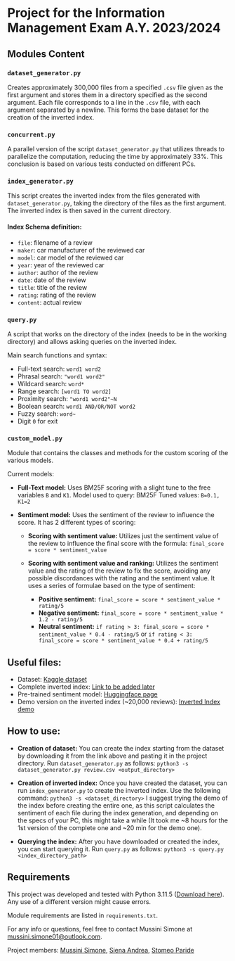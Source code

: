 # Project for the Information Management Exam A.Y. 2023/2024

## Modules Content

### `dataset_generator.py`
Creates approximately 300,000 files from a specified `.csv` file given as the first argument and stores them in a directory specified as the second argument. Each file corresponds to a line in the `.csv` file, with each argument separated by a newline. This forms the base dataset for the creation of the inverted index.

### `concurrent.py`
A parallel version of the script `dataset_generator.py` that utilizes threads to parallelize the computation, reducing the time by approximately 33%. This conclusion is based on various tests conducted on different PCs.

### `index_generator.py`
This script creates the inverted index from the files generated with `dataset_generator.py`, taking the directory of the files as the first argument. The inverted index is then saved in the current directory.

#### Index Schema definition:
- `file`: filename of a review
- `maker`: car manufacturer of the reviewed car
- `model`: car model of the reviewed car
- `year`: year of the reviewed car
- `author`: author of the review
- `date`: date of the review
- `title`: title of the review
- `rating`: rating of the review
- `content`: actual review

### `query.py`
A script that works on the directory of the index (needs to be in the working directory) and allows asking queries on the inverted index.

Main search functions and syntax:
- Full-text search: `word1 word2`
- Phrasal search: `"word1 word2"`
- Wildcard search: `word*`
- Range search: `[word1 TO word2]`
- Proximity search: `"word1 word2"~N`
- Boolean search: `word1 AND/OR/NOT word2`
- Fuzzy search: `word~`
- Digit `0` for exit

### `custom_model.py`
Module that contains the classes and methods for the custom scoring of the various models.

Current models:
- **Full-Text model:** Uses BM25F scoring with a slight tune to the free variables `B` and `K1`. Model used to query: BM25F Tuned values: `B=0.1, K1=2`

- **Sentiment model:** Uses the sentiment of the review to influence the score. It has 2 different types of scoring:
  - **Scoring with sentiment value:** Utilizes just the sentiment value of the review to influence the final score with the formula: `final_score = score * sentiment_value`

  - **Scoring with sentiment value and ranking:** Utilizes the sentiment value and the rating of the review to fix the score, avoiding any possible discordances with the rating and the sentiment value. It uses a series of formulae based on the type of sentiment:

    - **Positive sentiment:** `final_score = score * sentiment_value * rating/5`
    - **Negative sentiment:** `final_score = score * sentiment_value * 1.2 - rating/5`
    - **Neutral sentiment:** `if rating > 3: final_score = score * sentiment_value * 0.4 - rating/5` or `if rating < 3: final_score = score * sentiment_value * 0.4 + rating/5`

## Useful files:
- Dataset: [Kaggle dataset](https://www.kaggle.com/datasets/shreemunpranav/edmunds-car-review)
- Complete inverted index: [Link to be added later]()
- Pre-trained sentiment model: [Huggingface page](https://huggingface.co/cardiffnlp/twitter-roberta-base-sentiment-latest)
- Demo version on the inverted index (~20,000 reviews): [Inverted Index demo](https://www.mediafire.com/file/5mjbepqibwqd1le/indexdirRidotto.zip/file)

## How to use:

- **Creation of dataset:** You can create the index starting from the dataset by downloading it from the link above and pasting it in the project directory. Run `dataset_generator.py` as follows:
  ```python3 -s dataset_generator.py review.csv <output_directory>```


- **Creation of inverted index:** Once you have created the dataset, you can run `index_generator.py` to create the inverted index. Use the following command:
  ```python3 -s <dataset_directory>```
  I suggest trying the demo of the index before creating the entire one, as this script calculates the sentiment of each file during the index generation, and depending on the specs of your PC, this might take a while (It took me ~8 hours for the 1st version of the complete one and ~20 min for the demo one).


- **Querying the index:** After you have downloaded or created the index, you can start querying it. Run `query.py` as follows:
  ```python3 -s query.py <index_directory_path>```

## Requirements
This project was developed and tested with Python 3.11.5 ([Download here](https://www.python.org/downloads/release/python-3115/)). Any use of a different version might cause errors.

Module requirements are listed in `requirements.txt`.

For any info or questions, feel free to contact Mussini Simone at [mussini.simone01@outlook.com](mailto:mussini.simone01@outlook.com).

Project members: [Mussini Simone](https://github.com/simomux), [Siena Andrea](https://github.com/CodKyrat47), [Stomeo Paride](https://github.com/SupremeXGucci420)
